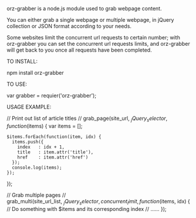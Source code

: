 orz-grabber is a node.js module used to grab webpage content. 

You can either grab a single webpage or multiple webpage, in jQuery collection or JSON format according to your needs.

Some websites limit the concurrent url requests to certain number; with orz-grabber you can set the concurrent url requests limits, and orz-grabber will get back to you once all requests have been completed. 

TO INSTALL:

npm install orz-grabber


TO USE:

var grabber = requier('orz-grabber');

USAGE EXAMPLE:

// Print out list of article titles
//
  grab_page(site_url, $_jQuery_selector, function($items) {
    var
      items = [];
      
    $items.forEach(function(item, idx) {
      items.push({
        index   : idx + 1,
        title   : item.attr('title'),
        href    : item.attr('href')
      });
      console.log(items);
    });
  });
  
// Grab multiple pages
//  
  grab_multi(site_url_list, $_jQuery_selector, concurrent_limit, function($items, idx) {
    // Do something with $items and its corresponding index
    // ......
  });
